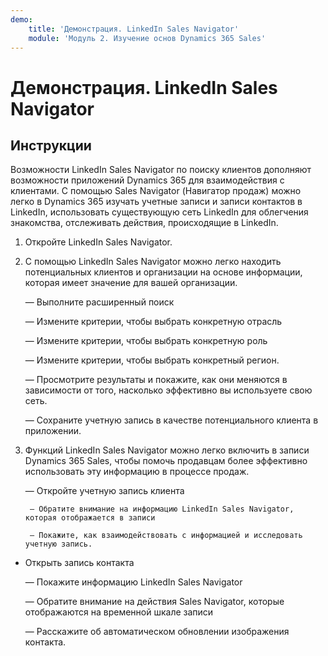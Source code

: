 ```yaml
---
demo:
    title: 'Демонстрация. LinkedIn Sales Navigator'
    module: 'Модуль 2. Изучение основ Dynamics 365 Sales'
---
```


# Демонстрация. LinkedIn Sales Navigator

## Инструкции

Возможности LinkedIn Sales Navigator по поиску клиентов дополняют возможности приложений Dynamics 365 для взаимодействия с клиентами. С помощью Sales Navigator (Навигатор продаж) можно легко в Dynamics 365 изучать учетные записи и записи контактов в LinkedIn, использовать существующую сеть LinkedIn для облегчения знакомства, отслеживать действия, происходящие в LinkedIn. 

1. Откройте LinkedIn Sales Navigator. 

2. С помощью LinkedIn Sales Navigator можно легко находить потенциальных клиентов и организации на основе информации, которая имеет значение для вашей организации. 

	— Выполните расширенный поиск

	— Измените критерии, чтобы выбрать конкретную отрасль

	— Измените критерии, чтобы выбрать конкретную роль

	— Измените критерии, чтобы выбрать конкретный регион. 

	— Просмотрите результаты и покажите, как они меняются в зависимости от того, насколько эффективно вы используете свою сеть. 

	— Сохраните учетную запись в качестве потенциального клиента в приложении. 

3. Функций LinkedIn Sales Navigator можно легко включить в записи Dynamics 365 Sales, чтобы помочь продавцам более эффективно использовать эту информацию в процессе продаж. 

	— Откройте учетную запись клиента

		— Обратите внимание на информацию LinkedIn Sales Navigator, которая отображается в записи

		— Покажите, как взаимодействовать с информацией и исследовать учетную запись. 

- Открыть запись контакта

	— Покажите информацию LinkedIn Sales Navigator

	— Обратите внимание на действия Sales Navigator, которые отображаются на временной шкале записи

	— Расскажите об автоматическом обновлении изображения контакта. 
